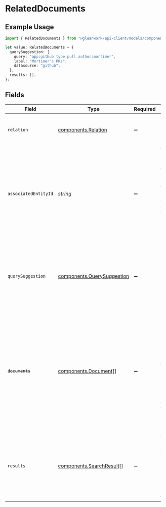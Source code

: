 # RelatedDocuments

## Example Usage

```typescript
import { RelatedDocuments } from "@gleanwork/api-client/models/components";

let value: RelatedDocuments = {
  querySuggestion: {
    query: "app:github type:pull author:mortimer",
    label: "Mortimer's PRs",
    datasource: "github",
  },
  results: [],
};
```

## Fields

| Field                                                                                                                                                                                        | Type                                                                                                                                                                                         | Required                                                                                                                                                                                     | Description                                                                                                                                                                                  | Example                                                                                                                                                                                      |
| -------------------------------------------------------------------------------------------------------------------------------------------------------------------------------------------- | -------------------------------------------------------------------------------------------------------------------------------------------------------------------------------------------- | -------------------------------------------------------------------------------------------------------------------------------------------------------------------------------------------- | -------------------------------------------------------------------------------------------------------------------------------------------------------------------------------------------- | -------------------------------------------------------------------------------------------------------------------------------------------------------------------------------------------- |
| `relation`                                                                                                                                                                                   | [components.Relation](../../models/components/relation.md)                                                                                                                                   | :heavy_minus_sign:                                                                                                                                                                           | How this document relates to the including entity.                                                                                                                                           |                                                                                                                                                                                              |
| `associatedEntityId`                                                                                                                                                                         | *string*                                                                                                                                                                                     | :heavy_minus_sign:                                                                                                                                                                           | Which entity in the response that this entity relates to. Relevant when there are multiple entities associated with the response (such as merged customers)                                  |                                                                                                                                                                                              |
| `querySuggestion`                                                                                                                                                                            | [components.QuerySuggestion](../../models/components/querysuggestion.md)                                                                                                                     | :heavy_minus_sign:                                                                                                                                                                           | N/A                                                                                                                                                                                          | {<br/>"query": "app:github type:pull author:mortimer",<br/>"label": "Mortimer's PRs",<br/>"datasource": "github"<br/>}                                                                       |
| ~~`documents`~~                                                                                                                                                                              | [components.Document](../../models/components/document.md)[]                                                                                                                                 | :heavy_minus_sign:                                                                                                                                                                           | : warning: ** DEPRECATED **: This will be removed in a future release, please migrate away from it as soon as possible.<br/><br/>A truncated list of documents with this relation. TO BE DEPRECATED. |                                                                                                                                                                                              |
| `results`                                                                                                                                                                                    | [components.SearchResult](../../models/components/searchresult.md)[]                                                                                                                         | :heavy_minus_sign:                                                                                                                                                                           | A truncated list of documents associated with this relation. To be used in favor of `documents` because it contains a trackingToken.                                                         |                                                                                                                                                                                              |